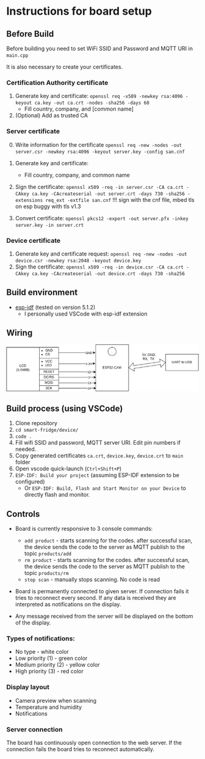 # Instructions for board setup
## Before Build
Before building you need to set WiFi SSID and Password and MQTT URI in `main.cpp`

It is also necessary to create your certificates. 

### Certification Authority certificate
1) Generate key and certificate: `openssl req -x509 -newkey rsa:4096 -keyout ca.key -out ca.crt -nodes -sha256 -days 60`
    - Fill country, company, and [common name]
2) (Optional) Add as trusted CA

### Server certificate
0) Write information for the certificate `openssl req -new -nodes -out server.csr -newkey rsa:4096 -keyout server.key -config san.cnf`

1) Generate key and certificate: 
    - Fill country, company, and common name
2) Sign the certificate: `openssl x509 -req -in server.csr -CA ca.crt -CAkey ca.key -CAcreateserial -out server.crt -days 730 -sha256 -extensions req_ext -extfile san.cnf` !!! sign with the cnf file, mbed tls on esp buggy with tls v1.3
3) Convert certificate: `openssl pkcs12 -export -out server.pfx -inkey server.key -in server.crt`

### Device certificate
1) Generate key and certificate request: `openssl req -new -nodes -out device.csr -newkey rsa:2048 -keyout device.key`
2) Sign the certificate: `openssl x509 -req -in device.csr -CA ca.crt -CAkey ca.key -CAcreateserial -out device.crt -days 730 -sha256`


## Build environment
- [esp-idf](https://github.com/espressif/esp-idf) (tested on version 5.1.2) 
    - I personally used VSCode with esp-idf extension

## Wiring
![Wiring](../connection.drawio.png)

## Build process (using VSCode)
1. Clone repository
2. `cd smart-fridge/device/`
3. `code .`
4. Fill wifi SSID and password, MQTT server URI. Edit pin numbers if needed.
5. Copy generated certificates `ca.crt`, `device.key`, `device.crt` to `main` folder
6. Open vscode quick-launch (`Ctrl+Shift+P`)
7. `ESP-IDF: Build your project` (assuming ESP-IDF extension to be configured)
    - Or `ESP-IDF: Build, Flash and Start Monitor on your Device` to directly flash and monitor.

## Controls
- Board is currently responsive to 3 console commands:
    - `add product` - starts scanning for the codes. after successful scan, the device sends the code to the server as MQTT publish to the topic `products/add`
    - `rm product` - starts scanning for the codes. after successful scan, the device sends the code to the server as MQTT publish to the topic `products/rm`
    - `stop scan` - manually stops scanning. No code is read

- Board is permanently connected to given server. If connection fails it tries to reconnect every second. If any data is received they are interpreted as notifications on the display.

- Any message received from the server will be displayed on the bottom of the display.

### Types of notifications:
- No type - white color
- Low priority (1) - green color
- Medium priority (2) - yellow color
- High priority (3) - red color

### Display layout
- Camera preview when scanning
- Temperature and humidity
- Notifications

### Server connection
The board has continuously open connection to the web server. If the connection fails the board tries to reconnect automatically.
